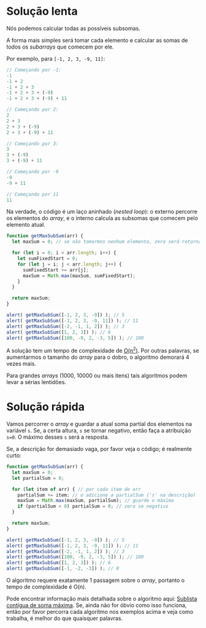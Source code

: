 # Solução lenta

Nós podemos calcular todas as possíveis subsomas.

A forma mais simples será tomar cada elemento e calcular as somas de todos os *subarrays* que comecem por ele.

Por exemplo, para `[-1, 2, 3, -9, 11]`:

```js no-beautify
// Começando por -1:
-1
-1 + 2
-1 + 2 + 3
-1 + 2 + 3 + (-9)
-1 + 2 + 3 + (-9) + 11

// Começando por 2:
2
2 + 3
2 + 3 + (-9)
2 + 3 + (-9) + 11

// Começando por 3:
3
3 + (-9)
3 + (-9) + 11

// Começando por -9
-9
-9 + 11

// Começando por 11
11
```

Na verdade, o código é um laço aninhado (*nested loop*): o externo percorre os elementos do *array*, e o interno calcula as subsomas que comecem pelo elemento atual.

```js run
function getMaxSubSum(arr) {
  let maxSum = 0; // se não tomarmos nenhum elemento, zero será retornado

  for (let i = 0; i < arr.length; i++) {
    let sumFixedStart = 0;
    for (let j = i; j < arr.length; j++) {
      sumFixedStart += arr[j];
      maxSum = Math.max(maxSum, sumFixedStart);
    }
  }

  return maxSum;
}

alert( getMaxSubSum([-1, 2, 3, -9]) ); // 5
alert( getMaxSubSum([-1, 2, 3, -9, 11]) ); // 11
alert( getMaxSubSum([-2, -1, 1, 2]) ); // 3
alert( getMaxSubSum([1, 2, 3]) ); // 6
alert( getMaxSubSum([100, -9, 2, -3, 5]) ); // 100
```

A solução tem um tempo de complexidade de [O(n<sup>2</sup>)](https://en.wikipedia.org/wiki/Big_O_notation). Por outras palavras, se aumentarmos o tamanho do *array* para o dobro, o algoritmo demorará 4 vezes mais.

Para grandes *arrays* (1000, 10000 ou mais itens) tais algoritmos podem levar a sérias lentidões.

# Solução rápida

Vamos percorrer o *array* e guardar a atual soma partial dos elementos na variável `s`. Se, a certa altura, `s` se tornar negativo, então faça a atribuição `s=0`. O máximo desses `s` será a resposta.

Se, a descrição for demasiado vaga, por favor veja o código; é realmente curto:

```js run demo
function getMaxSubSum(arr) {
  let maxSum = 0;
  let partialSum = 0;

  for (let item of arr) { // por cada item de arr
    partialSum += item; // o adicione a partialSum ('s' na descrição)
    maxSum = Math.max(maxSum, partialSum); // guarde o máximo
    if (partialSum < 0) partialSum = 0; // zero se negativo
  }

  return maxSum;
}

alert( getMaxSubSum([-1, 2, 3, -9]) ); // 5
alert( getMaxSubSum([-1, 2, 3, -9, 11]) ); // 11
alert( getMaxSubSum([-2, -1, 1, 2]) ); // 3
alert( getMaxSubSum([100, -9, 2, -3, 5]) ); // 100
alert( getMaxSubSum([1, 2, 3]) ); // 6
alert( getMaxSubSum([-1, -2, -3]) ); // 0
```

O algoritmo requere exatamente 1 passagem sobre o *array*, portanto o tempo de complexidade é O(n).

Pode encontrar informação mais detalhada sobre o algoritmo aqui: [Sublista contígua de soma máxima](https://pt.wikipedia.org/wiki/Sublista_cont%C3%ADgua_de_soma_m%C3%A1xima). Se, ainda não for óbvio como isso funciona, então por favor percorra cada algoritmo nos exemplos acima e veja como trabalha, é melhor do que quaisquer palavras.
